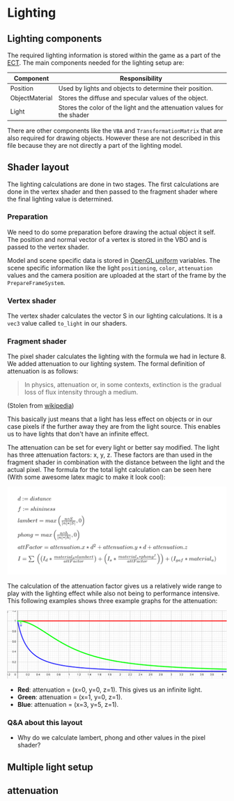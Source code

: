 # Lighting

## Lighting components
The required lighting information is stored within the game as a part of the [ECT](.docs/ecs.md). The main components needed for the lighting setup are:

| Component      | Responsibility                                                          |
| -------------- | ----------------------------------------------------------------------- |
| Position       | Used by lights and objects to determine their position.                 |
| ObjectMaterial | Stores the diffuse and specular values of the object.                   |
| Light          | Stores the color of the light and the attenuation values for the shader |

There are other components like the `VBA` and `TransformationMatrix` that are also required for drawing objects. However these are not described in this file because they are not directly a part of the lighting model. 

## Shader layout
The lighting calculations are done in two stages. The first calculations are done in the vertex shader and then passed to the fragment shader where the final lighting value is determined.

### Preparation
We need to do some preparation before drawing the actual object it self. The position and normal vector of a vertex is stored in the VBO and is passed to the vertex shader.

Model and scene specific data is stored in [OpenGL uniform](https://www.khronos.org/opengl/wiki/Uniform_(GLSL)) variables. The scene specific information like the light `positioning`, `color`, `attenuation` values and the camera position are uploaded at the start of the frame by the `PrepareFrameSystem`.

### Vertex shader
The vertex shader calculates the vector S in our lighting calculations. It is a `vec3` value called `to_light` in our shaders. 

### Fragment shader
The pixel shader calculates the lighting with the formula we had in lecture 8. We added attenuation to our lighting system. The formal definition of attenuation is as follows:
> In physics, attenuation or, in some contexts, extinction is the gradual loss of flux intensity through a medium.

(Stolen from [wikipedia](https://en.wikipedia.org/wiki/Attenuation))

This basically just means that a light has less effect on objects or in our case pixels if the further away they are from the light source. This enables us to have lights that don't have an infinite effect.

The attenuation can be set for every light or better say modified. The light has three attenuation factors: x, y, z. These factors are than used in the fragment shader in combination with the distance between the light and the actual pixel. The formula for the total light calculation can be seen here (With some awesome latex magic to make it look cool):

![Awesome lighting formula](res/fs_lighting_formula.png)

The calculation of the attenuation factor gives us a relatively wide range to play with the lighting effect while also not being to performance intensive. This following examples shows three example graphs for the attenuation:

![Attenuation graphs](res/attenuation_graphs.png)
* **Red**: attenuation = (x=0, y=0, z=1). This gives us an infinite light.
* **Green**: attenuation = (x=1, y=0, z=1).
* **Blue**: attenuation = (x=3, y=5, z=1).

### Q&A about this layout
* Why do we calculate lambert, phong and other values in the pixel shader?

### 

## Multiple light setup

## attenuation
